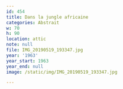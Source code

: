 ```yaml
---
id: 454
title: Dans la jungle africaine
categories: Abstrait
w: 70
h: 90
location: attic
note: null
file: IMG_20190519_193347.jpg
year: '1963'
year_start: 1963
year_end: null
image: /static/img/IMG_20190519_193347.jpg

---
```

